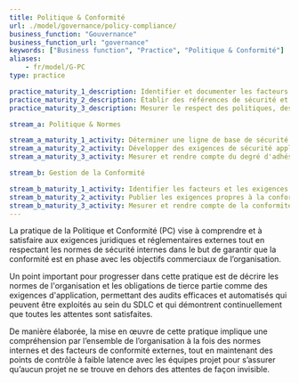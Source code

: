 ```yaml
---
title: Politique & Conformité
url: ./model/governance/policy-compliance/
business_function: "Gouvernance"
business_function_url: "governance"
keywords: ["Business function", "Practice", "Politique & Conformité"]
aliases:
    - fr/model/G-PC
type: practice

practice_maturity_1_description: Identifier et documenter les facteurs de gouvernance et de conformité pertinents pour l'organisation.
practice_maturity_2_description: Établir des références de sécurité et de conformité minimales propres à l'application.
practice_maturity_3_description: Mesurer le respect des politiques, des normes et des exigences des tierces parties.

stream_a: Politique & Normes

stream_a_maturity_1_activity: Déterminer une ligne de base de sécurité représentant les politiques et les normes de l’organisation.
stream_a_maturity_2_activity: Développer des exigences de sécurité applicables à toutes les applications.
stream_a_maturity_3_activity: Mesurer et rendre compte du degré d'adhésion d'une application donnée aux politiques et normes.

stream_b: Gestion de la Conformité

stream_b_maturity_1_activity: Identifier les facteurs et les exigences de conformité tiers et les faire correspondre aux politiques et aux normes existantes.
stream_b_maturity_2_activity: Publier les exigences propres à la conformité d'une application et les conseils de test.
stream_b_maturity_3_activity: Mesurer et rendre compte de la conformité d'une application donnée avec les exigences des tierces parties.
---
```


La pratique de la Politique et Conformité (PC) vise à comprendre et à satisfaire aux exigences juridiques et réglementaires externes tout en respectant les normes de sécurité internes dans le but de garantir que la conformité est en phase avec les objectifs commerciaux de l’organisation.

Un point important pour progresser dans cette pratique est de décrire les normes de l'organisation et les obligations de tierce partie comme des exigences d'application, permettant des audits efficaces et automatisés qui peuvent être exploités au sein du SDLC et qui démontrent continuellement que toutes les attentes sont satisfaites.

De manière élaborée, la mise en œuvre de cette pratique implique une compréhension par l’ensemble de l’organisation à la fois des normes internes et des facteurs de conformité externes, tout en maintenant des points de contrôle à faible latence avec les équipes projet pour s’assurer qu’aucun projet ne se trouve en dehors des attentes de façon invisible.

